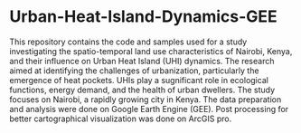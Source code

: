 # Urban-Heat-Island-Dynamics-GEE

This repository contains the code and samples used for a study investigating the spatio-temporal land use characteristics of Nairobi, Kenya, and their influence on Urban Heat Island (UHI) dynamics. The research aimed at identifying the challenges of urbanization, particularly the emergence of heat pockets. UHIs play a sugnificant role in ecological functions, energy demand, and the health of urban dwellers. The study focuses on Nairobi, a rapidly growing city in Kenya. 
The data preparation and analysis were done on Google Earth Engine (GEE). Post processing for better cartographical visualization was done  on ArcGIS pro. 

 
